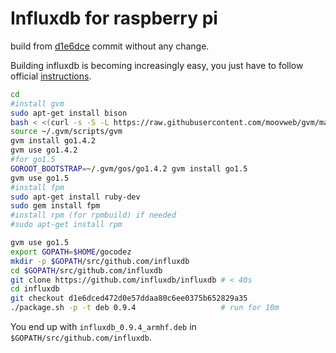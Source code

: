 # Influxdb for raspberry pi
build from [d1e6dce](https://github.com/influxdb/influxdb/tree/d1e6dced472d0e57ddaa80c6ee0375b652829a35/)
commit without any change.

Building influxdb is becoming increasingly easy, you just have to follow
official [instructions](https://github.com/influxdb/influxdb/blob/d1e6dced472d0e57ddaa80c6ee0375b652829a35/CONTRIBUTING.md). 

```bash
cd
#install gvm
sudo apt-get install bison
bash < <(curl -s -S -L https://raw.githubusercontent.com/moovweb/gvm/master/binscripts/gvm-installer)
source ~/.gvm/scripts/gvm
gvm install go1.4.2
gvm use go1.4.2
#for go1.5
GOROOT_BOOTSTRAP=~/.gvm/gos/go1.4.2 gvm install go1.5
gvm use go1.5
#install fpm
sudo apt-get install ruby-dev
sudo gem install fpm
#install rpm (for rpmbuild) if needed
#sudo apt-get install rpm

```

```bash
gvm use go1.5
export GOPATH=$HOME/gocodez
mkdir -p $GOPATH/src/github.com/influxdb
cd $GOPATH/src/github.com/influxdb
git clone https://github.com/influxdb/influxdb # < 40s
cd influxdb
git checkout d1e6dced472d0e57ddaa80c6ee0375b652829a35
./package.sh -p -t deb 0.9.4                   # run for 10m
```

You end up with `influxdb_0.9.4_armhf.deb` in `$GOPATH/src/github.com/influxdb`.
